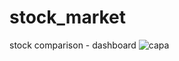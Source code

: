 # stock_market
stock comparison - dashboard
![capa](https://github.com/AndersonBarross/stock_market/assets/95106150/1f31413d-a1a6-4ef8-a356-9a8917ecab9d)
